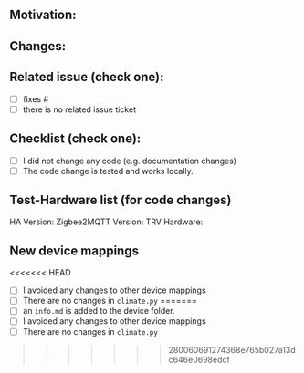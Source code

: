 ## Motivation:

## Changes:

## Related issue (check one):

- [ ] fixes #<issue number goes here>
- [ ] there is no related issue ticket

## Checklist (check one):

- [ ] I did not change any code (e.g. documentation changes)
- [ ] The code change is tested and works locally.

## Test-Hardware list (for code changes)

<!-- Please specify your hardware/software which was used to test the code locally: -->

HA Version:
Zigbee2MQTT Version:
TRV Hardware:

## New device mappings

<!-- If there was a new device mapping added, please make sure to fill in this checklist: -->

<<<<<<< HEAD
  - [ ] I avoided any changes to other device mappings
  - [ ] There are no changes in `climate.py`
=======
- [ ] an `info.md` is added to the device folder.
- [ ] I avoided any changes to other device mappings
- [ ] There are no changes in `climate.py`
>>>>>>> 280060691274368e765b027a13dc646e0698edcf

<!-- If you did change the `climate.py` please create a dedicated PR for this. -->

